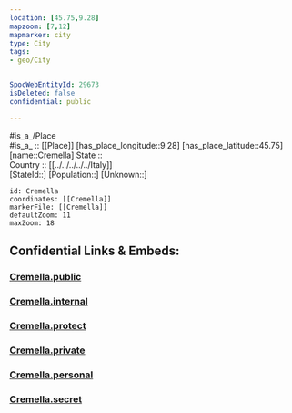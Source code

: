 ```yaml
---
location: [45.75,9.28] 
mapzoom: [7,12] 
mapmarker: city 
type: City
tags:
- geo/City


SpocWebEntityId: 29673
isDeleted: false
confidential: public

---
```

#is_a_/Place  
#is_a_ :: [[Place]] 
[has_place_longitude::9.28] 
[has_place_latitude::45.75] 
[name::Cremella] 
State ::  
Country :: [[../../../../../Italy]]  
[StateId::] 
[Population::] 
[Unknown::] 


```leaflet
id: Cremella
coordinates: [[Cremella]] 
markerFile: [[Cremella]] 
defaultZoom: 11 
maxZoom: 18
```


## Confidential Links & Embeds: 

### [Cremella.public](/_public/\Earth\Continent\Europe\Europe~South\Italy\regions~Italy\Lombardy\Lecco\CityCremella.public.md) 

### [Cremella.internal](/_internal/\Earth\Continent\Europe\Europe~South\Italy\regions~Italy\Lombardy\Lecco\CityCremella.internal.md) 

### [Cremella.protect](/_protect/\Earth\Continent\Europe\Europe~South\Italy\regions~Italy\Lombardy\Lecco\CityCremella.protect.md) 

### [Cremella.private](/_private/\Earth\Continent\Europe\Europe~South\Italy\regions~Italy\Lombardy\Lecco\CityCremella.private.md) 

### [Cremella.personal](/_personal/\Earth\Continent\Europe\Europe~South\Italy\regions~Italy\Lombardy\Lecco\CityCremella.personal.md) 

### [Cremella.secret](/_secret/\Earth\Continent\Europe\Europe~South\Italy\regions~Italy\Lombardy\Lecco\CityCremella.secret.md)

